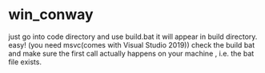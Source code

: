 # win_conway

just go into code directory and use build.bat it will appear in build directory. easy! (you need msvc(comes with Visual Studio 2019)) check the build bat and make sure the first call actually happens on your machine , i.e. the bat file exists.
